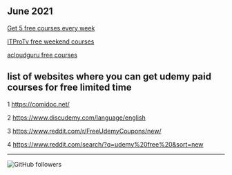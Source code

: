 June 2021
-------------------------------------
[Get 5 free courses every week](https://learn.pluralsight.com/resource/free-course/free-weekly-course)

[ITProTv free weekend courses](https://twitter.com/ITProTV/status/1403698610596990976)

[acloudguru free courses](https://acloudguru.com/blog/news/whats-free-at-acg-june-2021)

list of websites where you can get udemy paid courses for free limited time
--------------------------------------
1 https://comidoc.net/

2 https://www.discudemy.com/language/english

3 https://www.reddit.com/r/FreeUdemyCoupons/new/

4 https://www.reddit.com/search/?q=udemy%20free%20&sort=new

--------------------------------------------------------------------------------------
<img alt="GitHub followers" src="https://img.shields.io/github/followers/josepraveen?style=social">

